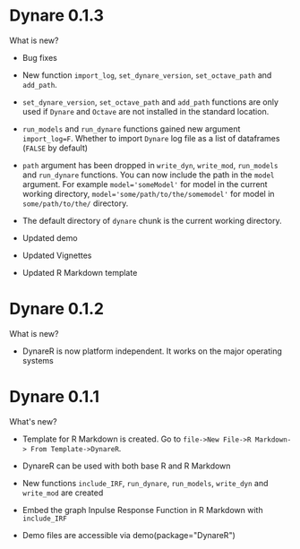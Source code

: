 # Dynare 0.1.3

What is new? 

* Bug fixes

* New function `import_log`, `set_dynare_version`, `set_octave_path` and `add_path`.

* `set_dynare_version`, `set_octave_path` and `add_path` functions are only used if `Dynare` and `Octave` are not installed in the standard location.

* `run_models` and `run_dynare` functions gained new argument `import_log=F`. Whether to import `Dynare` log file as a list of dataframes (`FALSE` by default)

* `path` argument has been dropped in `write_dyn`, `write_mod`, `run_models` and `run_dynare` functions. You can now include the path in the `model` argument. For example `model='someModel'` for model in the current working directory, `model='some/path/to/the/somemodel'` for model in `some/path/to/the/` directory.

* The default directory of `dynare` chunk is the current working directory.

* Updated demo

* Updated Vignettes

* Updated R Markdown template

# Dynare 0.1.2

What is new? 

* DynareR is now platform independent. It works on the major operating systems


# Dynare 0.1.1

What's new?

* Template for R Markdown is created. Go to `file->New File->R Markdown-> From Template->DynareR`.

* DynareR can be used with both base R and R Markdown

* New functions `include_IRF`, `run_dynare`, `run_models`, `write_dyn` and `write_mod` are created

* Embed the graph Inpulse Response Function in R Markdown with `include_IRF`

* Demo files are accessible via demo(package="DynareR")

